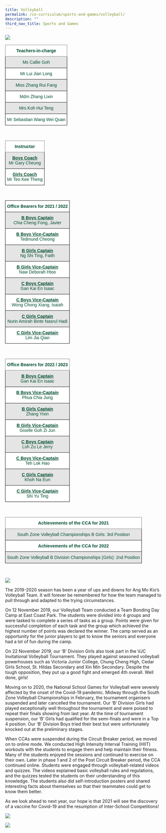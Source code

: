 ```yaml
---
title: Volleyball
permalink: /co-curriculum/sports-and-games/volleyball/
description: ""
third_nav_title: Sports and Games
---
```

![](/images/Volleyball_1.jpg)

<style type="text/css">
.tg  {border-collapse:collapse;border-spacing:0;}
.tg td{border-color:black;border-style:solid;border-width:1px;font-family:Arial, sans-serif;font-size:14px;
  overflow:hidden;padding:10px 5px;word-break:normal;}
.tg th{border-color:black;border-style:solid;border-width:1px;font-family:Arial, sans-serif;font-size:14px;
  font-weight:normal;overflow:hidden;padding:10px 5px;word-break:normal;}
.tg .tg-mwif{background-color:#FFF;border-color:inherit;color:#004D2E;font-weight:bold;text-align:center;vertical-align:top}
.tg .tg-bapb{background-color:#E5E5E5;color:#004D2E;text-align:center;vertical-align:middle}
.tg .tg-wpup{background-color:#FFF;color:#004D2E;text-align:center;vertical-align:middle}
</style>
<table class="tg">
<thead>
  <tr>
    <th class="tg-mwif">Teachers-in-charge<br></th>
  </tr>
</thead>
<tbody>
  <tr>
    <td class="tg-bapb">Ms Callie Goh<br></td>
  </tr>
  <tr>
    <td class="tg-wpup">Mr Lui Jian Long<br></td>
  </tr>
  <tr>
    <td class="tg-bapb">Miss Zhang Rui Fang<br></td>
  </tr>
  <tr>
    <td class="tg-wpup">Mdm Zhang Lixin<br></td>
  </tr>
  <tr>
    <td class="tg-bapb">Mrs Koh Hui Teng<br></td>
  </tr>
  <tr>
    <td class="tg-wpup">Mr Sebastian Wang Wei Quan</td>
  </tr>
</tbody>
</table>
<br>
<style type="text/css">
.tg  {border-collapse:collapse;border-spacing:0;}
.tg td{border-color:black;border-style:solid;border-width:1px;font-family:Arial, sans-serif;font-size:14px;
  overflow:hidden;padding:10px 5px;word-break:normal;}
.tg th{border-color:black;border-style:solid;border-width:1px;font-family:Arial, sans-serif;font-size:14px;
  font-weight:normal;overflow:hidden;padding:10px 5px;word-break:normal;}
.tg .tg-mwif{background-color:#FFF;border-color:inherit;color:#004D2E;font-weight:bold;text-align:center;vertical-align:top}
.tg .tg-ywyw{background-color:#E5E5E5;color:#004D2E;font-weight:bold;text-align:center;text-decoration:underline;vertical-align:top}
.tg .tg-frvs{background-color:#FFF;color:#004D2E;font-weight:bold;text-align:center;text-decoration:underline;vertical-align:top}
</style>
<table class="tg">
<thead>
  <tr>
    <th class="tg-mwif">Instructor<br></th>
  </tr>
</thead>
<tbody>
  <tr>
    <td class="tg-bapb"><b><u>Boys Coach</u></b><br><span style="font-weight:400;color:#004D2E">Mr Gary Cheung</span></td>
  </tr>
  <tr>
    <td class="tg-wpup"><b><u>Girls Coach</u></b><br><span style="font-weight:400;color:#004D2E">Mr Teo Kee Theng</span></td>
  </tr>
</tbody>
</table>
<br>
<style type="text/css">
.tg  {border-collapse:collapse;border-spacing:0;}
.tg td{border-color:black;border-style:solid;border-width:1px;font-family:Arial, sans-serif;font-size:14px;
  overflow:hidden;padding:10px 5px;word-break:normal;}
.tg th{border-color:black;border-style:solid;border-width:1px;font-family:Arial, sans-serif;font-size:14px;
  font-weight:normal;overflow:hidden;padding:10px 5px;word-break:normal;}
.tg .tg-avji{background-color:#FFF;color:#004D2E;font-weight:bold;text-align:center;vertical-align:top}
.tg .tg-ywyw{background-color:#E5E5E5;color:#004D2E;font-weight:bold;text-align:center;text-decoration:underline;vertical-align:top}
.tg .tg-frvs{background-color:#FFF;color:#004D2E;font-weight:bold;text-align:center;text-decoration:underline;vertical-align:top}
</style>
<table class="tg">
<thead>
  <tr>
    <th class="tg-avji">Office Bearers for 2021 / 2022<br></th>
  </tr>
</thead>
<tbody>
  <tr>
    <td class="tg-bapb"><b><u>B Boys Captain</u></b><br><span style="font-weight:400;color:#004D2E">Chia Cheng Fong, Javier</span></td>
  </tr>
  <tr>
    <td class="tg-wpup"><b><u>B Boys Vice-Captain</u></b><br><span style="font-weight:400;color:#004D2E">Tedmund Cheong</span></td>
  </tr>
  <tr>
    <td class="tg-bapb"><b><u>B Girls Captain</u></b><br><span style="font-weight:400;color:#004D2E">Ng Shi Ting, Faith</span></td>
  </tr>
  <tr>
    <td class="tg-wpup"><b><u>B Girls Vice-Captain</u></b><br><span style="font-weight:400;color:#004D2E">Naw Deborah Htoo</span></td>
  </tr>
  <tr>
    <td class="tg-bapb"><b><u>C Boys Captain</u></b><br><span style="font-weight:400;color:#004D2E">Gan Kai En Isaac</span></td>
  </tr>
  <tr>
    <td class="tg-wpup"><b><u>C Boys Vice-Captain</u></b><br><span style="font-weight:400;color:#004D2E">Wong Chong Xiang, Isaiah</span></td>
  </tr>
  <tr>
    <td class="tg-bapb"><b><u>C Girls Captain</u></b><br><span style="font-weight:400;color:#004D2E">Nurin Amirah Binte Nasrul Hadi</span></td>
  </tr>
  <tr>
    <td class="tg-wpup"><b><u>C Girls Vice-Captain</u></b><br><span style="font-weight:400;color:#004D2E">Lim Jia Qian</span></td>
  </tr>
</tbody>
</table>
<br>
<style type="text/css">
.tg  {border-collapse:collapse;border-spacing:0;}
.tg td{border-color:black;border-style:solid;border-width:1px;font-family:Arial, sans-serif;font-size:14px;
  overflow:hidden;padding:10px 5px;word-break:normal;}
.tg th{border-color:black;border-style:solid;border-width:1px;font-family:Arial, sans-serif;font-size:14px;
  font-weight:normal;overflow:hidden;padding:10px 5px;word-break:normal;}
.tg .tg-mwif{background-color:#FFF;border-color:inherit;color:#004D2E;font-weight:bold;text-align:center;vertical-align:top}
.tg .tg-ywyw{background-color:#E5E5E5;color:#004D2E;font-weight:bold;text-align:center;text-decoration:underline;vertical-align:top}
.tg .tg-frvs{background-color:#FFF;color:#004D2E;font-weight:bold;text-align:center;text-decoration:underline;vertical-align:top}
</style>
<table class="tg">
<thead>
  <tr>
    <th class="tg-mwif">Office Bearers for 2022 / 2023<br></th>
  </tr>
</thead>
<tbody>
  <tr>
    <td class="tg-bapb"><b><u>B Boys Captain</u></b><br><span style="font-weight:400;color:#004D2E">Gan Kai En Isaac</span></td>
  </tr>
  <tr>
    <td class="tg-wpup"><b><u>B Boys Vice-Captain</u></b><br><span style="font-weight:400;color:#004D2E">Phua Chia Jung</span></td>
  </tr>
  <tr>
    <td class="tg-bapb"><b><u>B Girls Captain</u></b><br><span style="font-weight:400;color:#004D2E">Zhang Yixin</span></td>
  </tr>
  <tr>
    <td class="tg-wpup"><b><u>B Girls Vice-Captain</u></b><br><span style="font-weight:400;color:#004D2E">Giselle Goh Zi Jun</span></td>
  </tr>
  <tr>
    <td class="tg-bapb"><b><u>C Boys Captain</u></b><br><span style="font-weight:400;color:#004D2E">Loh Zu Le Jerry</span></td>
  </tr>
  <tr>
    <td class="tg-wpup"><b><u>C Boys Vice-Captain</u></b><br><span style="font-weight:400;color:#004D2E">Teh Lok Hao</span></td>
  </tr>
  <tr>
    <td class="tg-bapb"><b><u>C Girls Captain</u></b><br><span style="font-weight:400;color:#004D2E">Khoh Na Eun</span></td>
  </tr>
  <tr>
    <td class="tg-wpup"><b><u>C Girls Vice-Captain</u></b><br><span style="font-weight:400;color:#004D2E">Shi Yu Ting</span></td>
  </tr>
</tbody>
</table>
<br>
<style type="text/css">
.tg  {border-collapse:collapse;border-spacing:0;}
.tg td{border-color:black;border-style:solid;border-width:1px;font-family:Arial, sans-serif;font-size:14px;
  overflow:hidden;padding:10px 5px;word-break:normal;}
.tg th{border-color:black;border-style:solid;border-width:1px;font-family:Arial, sans-serif;font-size:14px;
  font-weight:normal;overflow:hidden;padding:10px 5px;word-break:normal;}
.tg .tg-mwif{background-color:#FFF;border-color:inherit;color:#004D2E;font-weight:bold;text-align:center;vertical-align:top}
.tg .tg-bapb{background-color:#E5E5E5;color:#004D2E;text-align:center;vertical-align:middle}
.tg .tg-avji{background-color:#FFF;color:#004D2E;font-weight:bold;text-align:center;vertical-align:top}
</style>
<table class="tg">
<thead>
  <tr>
    <th class="tg-mwif">Achievements of the CCA for 2021<br></th>
  </tr>
</thead>
<tbody>
  <tr>
    <td class="tg-bapb">South Zone Volleyball Championships B Girls: 3rd Position<br></td>
  </tr>
  <tr>
    <td class="tg-avji">Achievements of the CCA for 2022<br></td>
  </tr>
  <tr>
    <td class="tg-bapb">South Zone Volleyball B Division Championships (Girls): 2nd Position</td>
  </tr>
</tbody>
</table>
<br>

![](/images/Volleyball_3.jpg)

The 2019-2020 season has been a year of ups and downs for Ang Mo Kio’s Volleyball Team. It will forever be remembered for how the team managed to pull through and adapted to the trying circumstances.

  

On 12 November 2019, our Volleyball Team conducted a Team Bonding Day Camp at East Coast Park. The students were divided into 4 groups and were tasked to complete a series of tasks as a group. Points were given for successful completion of each task and the group which achieved the highest number of points was declared the winner. The camp served as an opportunity for the junior players to get to know the seniors and everyone had a lot of fun during the camp.

  

On 22 November 2019, our ‘B’ Division Girls also took part in the VJC Invitational Volleyball Tournament. They played against seasoned volleyball powerhouses such as Victoria Junior College, Chung Cheng High, Cedar Girls School, St. Hildas Secondary and Xin Min Secondary. Despite the tough opposition, they put up a good fight and emerged 4th overall. Well done, girls!

  

Moving on to 2020, the National School Games for Volleyball were severely affected by the onset of the Covid-19 pandemic. Midway through the South Zone Volleyball Championships in February, the tournament organisers suspended and later cancelled the tournament. Our ‘B’ Division Girls had played exceptionally well throughout the tournament and were poised to repeat their finals showing from last year. At the time of tournament suspension, our ‘B’ Girls had qualified for the semi-finals and were in a Top 4 position. Our ‘B’ Division Boys tried their best but were unfortunately knocked out at the preliminary stages.

  

When CCAs were suspended during the Circuit Breaker period, we moved on to online mode. We conducted High Intensity Interval Training (HIIT) workouts with the students to engage them and help maintain their fitness. Many of the students enjoyed the sessions and continued to exercise on their own. Later in phase 1 and 2 of the Post Circuit Breaker period, the CCA continued online. Students were engaged through volleyball-related videos and quizzes. The videos explained basic volleyball rules and regulations, and the quizzes tested the students on their understanding of this knowledge. The students also did self-introduction posters and shared interesting facts about themselves so that their teammates could get to know them better.

  

As we look ahead to next year, our hope is that 2021 will see the discovery of a vaccine for Covid-19 and the resumption of Inter-School Competitions!

![](/images/volleyball.jpg)

![](/images/Volleyball_4.jpg)